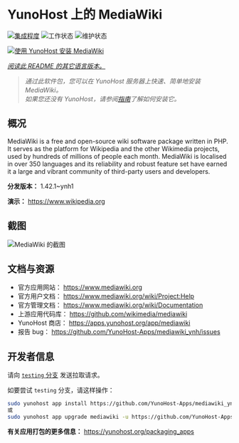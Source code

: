 <!--
注意：此 README 由 <https://github.com/YunoHost/apps/tree/master/tools/readme_generator> 自动生成
请勿手动编辑。
-->

# YunoHost 上的 MediaWiki

[![集成程度](https://apps.yunohost.org/badge/integration/mediawiki)](https://ci-apps.yunohost.org/ci/apps/mediawiki/)
![工作状态](https://apps.yunohost.org/badge/state/mediawiki)
![维护状态](https://apps.yunohost.org/badge/maintained/mediawiki)

[![使用 YunoHost 安装 MediaWiki](https://install-app.yunohost.org/install-with-yunohost.svg)](https://install-app.yunohost.org/?app=mediawiki)

*[阅读此 README 的其它语言版本。](./ALL_README.md)*

> *通过此软件包，您可以在 YunoHost 服务器上快速、简单地安装 MediaWiki。*  
> *如果您还没有 YunoHost，请参阅[指南](https://yunohost.org/install)了解如何安装它。*

## 概况

MediaWiki is a free and open-source wiki software package written in PHP. It serves as the platform for Wikipedia and the other Wikimedia projects, used by hundreds of millions of people each month. MediaWiki is localised in over 350 languages and its reliability and robust feature set have earned it a large and vibrant community of third-party users and developers.


**分发版本：** 1.42.1~ynh1

**演示：** <https://www.wikipedia.org>

## 截图

![MediaWiki 的截图](./doc/screenshots/screenshot.png)

## 文档与资源

- 官方应用网站： <https://www.mediawiki.org>
- 官方用户文档： <https://www.mediawiki.org/wiki/Project:Help>
- 官方管理文档： <https://www.mediawiki.org/wiki/Documentation>
- 上游应用代码库： <https://github.com/wikimedia/mediawiki>
- YunoHost 商店： <https://apps.yunohost.org/app/mediawiki>
- 报告 bug： <https://github.com/YunoHost-Apps/mediawiki_ynh/issues>

## 开发者信息

请向 [`testing` 分支](https://github.com/YunoHost-Apps/mediawiki_ynh/tree/testing) 发送拉取请求。

如要尝试 `testing` 分支，请这样操作：

```bash
sudo yunohost app install https://github.com/YunoHost-Apps/mediawiki_ynh/tree/testing --debug
或
sudo yunohost app upgrade mediawiki -u https://github.com/YunoHost-Apps/mediawiki_ynh/tree/testing --debug
```

**有关应用打包的更多信息：** <https://yunohost.org/packaging_apps>
